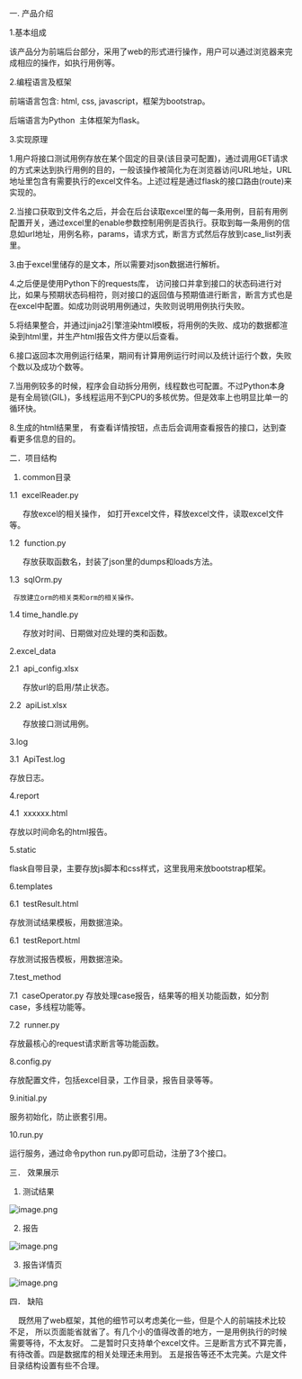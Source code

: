 一. 产品介绍

 

1.基本组成

该产品分为前端后台部分，采用了web的形式进行操作，用户可以通过浏览器来完成相应的操作，如执行用例等。

 

2.编程语言及框架

前端语言包含: html, css, javascript，框架为bootstrap。

后端语言为Python  主体框架为flask。

 

3.实现原理

1.用户将接口测试用例存放在某个固定的目录(该目录可配置)，通过调用GET请求的方式来达到执行用例的目的，一般该操作被简化为在浏览器访问URL地址，URL地址里包含有需要执行的excel文件名。上述过程是通过flask的接口路由(route)来实现的。

2.当接口获取到文件名之后，并会在后台读取excel里的每一条用例，目前有用例配置开关，通过excel里的enable参数控制用例是否执行。获取到每一条用例的信息如url地址，用例名称，params，请求方式，断言方式然后存放到case_list列表里。

3.由于excel里储存的是文本，所以需要对json数据进行解析。

4.之后便是使用Python下的requests库， 访问接口并拿到接口的状态码进行对比，如果与预期状态码相符，则对接口的返回值与预期值进行断言，断言方式也是在excel中配置。如成功则说明用例通过，失败则说明用例执行失败。

5.将结果整合，并通过jinja2引擎渲染html模板，将用例的失败、成功的数据都渲染到html里，并生产html报告文件方便以后查看。

6.接口返回本次用例运行结果，期间有计算用例运行时间以及统计运行个数，失败个数以及成功个数等。

7.当用例较多的时候，程序会自动拆分用例，线程数也可配置。不过Python本身是有全局锁(GIL)，多线程运用不到CPU的多核优势。但是效率上也明显比单一的循环快。


8.生成的html结果里， 有查看详情按钮，点击后会调用查看报告的接口，达到查看更多信息的目的。

 

 

二．项目结构

 

1.  common目录

1.1  excelReader.py

      存放excel的相关操作，
如打开excel文件，释放excel文件，读取excel文件等。

1.2  function.py

      存放获取函数名，封装了json里的dumps和loads方法。

1.3  sqlOrm.py

     存放建立orm的相关类和orm的相关操作。

1.4 time_handle.py

      存放对时间、日期做对应处理的类和函数。

2.excel_data

2.1  api_config.xlsx

      存放url的启用/禁止状态。

2.2  apiList.xlsx

      存放接口测试用例。

3.log

3.1  ApiTest.log

 存放日志。

4.report

4.1  xxxxxx.html

 存放以时间命名的html报告。

5.static

flask自带目录，主要存放js脚本和css样式，这里我用来放bootstrap框架。

 
6.templates

6.1  testResult.html

 存放测试结果模板，用数据渲染。

6.1  testReport.html

 存放测试报告模板，用数据渲染。

7.test_method

7.1  caseOperator.py
  存放处理case报告，结果等的相关功能函数，如分割case，多线程功能等。

7.2  runner.py

 存放最核心的request请求断言等功能函数。  

8.config.py

存放配置文件，包括excel目录，工作目录，报告目录等等。

9.initial.py

服务初始化，防止嵌套引用。

10.run.py

运行服务，通过命令python run.py即可启动，注册了3个接口。

三．  效果展示

1.  测试结果

![image.png](http://upload-images.jianshu.io/upload_images/6053915-58d9cba2f63e12e0.png?imageMogr2/auto-orient/strip%7CimageView2/2/w/1240)


2.  报告


![image.png](http://upload-images.jianshu.io/upload_images/6053915-2b10b6ae183a7225.png?imageMogr2/auto-orient/strip%7CimageView2/2/w/1240)


3.  报告详情页


![image.png](http://upload-images.jianshu.io/upload_images/6053915-778e4e9787294ad6.png?imageMogr2/auto-orient/strip%7CimageView2/2/w/1240)


 

四．  缺陷

    既然用了web框架，其他的细节可以考虑美化一些，但是个人的前端技术比较不足，
    所以页面能省就省了。有几个小的值得改善的地方，一是用例执行的时候需要等待，不太友好。
    二是暂时只支持单个excel文件。三是断言方式不算完善，有待改善。四是数据库的相关处理还未用到。
    五是报告等还不太完美。六是文件目录结构设置有些不合理。
 

